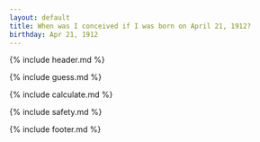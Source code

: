 ```yaml
---
layout: default
title: When was I conceived if I was born on April 21, 1912?
birthday: Apr 21, 1912
---
```


{% include header.md %}

{% include guess.md %}

{% include calculate.md %}

{% include safety.md %}

{% include footer.md %}



